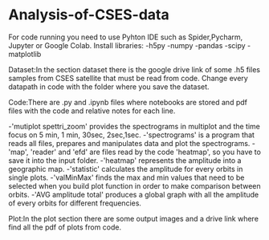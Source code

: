 # Analysis-of-CSES-data
For code running you need to use Pyhton IDE such as Spider,Pycharm, Jupyter or Google Colab.
Install libraries:
-h5py
-numpy
-pandas
-scipy
-matplotlib

Dataset:In the section dataset there is the google drive link of some .h5 files samples from CSES satellite that must be read from code. Change every datapath in code with the folder where you save the dataset.

Code:There are .py and .ipynb files where notebooks are stored and pdf files with the code and relative notes for each line.

-'mutiplot spettri_zoom' provides the spectrograms in multiplot and the time focus on 5 min, 1 min, 30sec, 2sec,1sec.
-'spectrograms' is a program that reads all files, prepares and manipulates data and plot the spectrograms.
-'map', 'reader' and 'efd' are files read by the code 'heatmap', so you have to save it into the input folder.
-'heatmap' represents the amplitude into a geographic map.
-'statistic' calculates the amplitude for every orbits in single plots.
-'valMinMax' finds the max and min values that need to be selected when you build plot function in order to make comparison between orbits.
-'AVG amplitude total' produces a global graph with all the amplitude of every orbits for different frequencies.

Plot:In the plot section there are some output images and a drive link where find all the pdf of plots from code.

